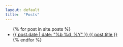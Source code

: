 ```yaml
---
layout: default
title:  "Posts"
---
```


<ul>
  {% for post in site.posts %}
    <li>
      <a href="{{ post.url }}">{{ post.date | date: "%b %d, %Y" }} {{ post.title }}</a>
    </li>
  {% endfor %}
</ul>